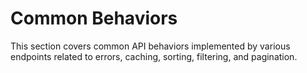 # Common Behaviors

This section covers common API behaviors implemented by various endpoints related to errors, caching, sorting, filtering, and pagination.